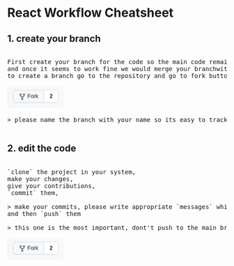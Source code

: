 # React Workflow Cheatsheet

## 1. create your branch

<pre>

First create your branch for the code so the main code remains isolated from bugs you may cause while contributing, 
and once it seems to work fine we would merge your branchwith main. 
to create a branch go to the repository and go to fork button on top right menu 

<img src='readme-images/fork.png' height='50'>

> please name the branch with your name so its easy to track and manage

</pre>

## 2. edit the code

<pre>

`clone` the project in your system, 
make your changes, 
give your contributions, 
`commit` them,
 
> make your commits, please write appropriate `messages` while commiting, be concise and objective
and then `push` them

> this one is the most important, dont't push to the main branch, switch branches beforehand

<img src='readme-images/fork.png' height='50'>

</pre>
